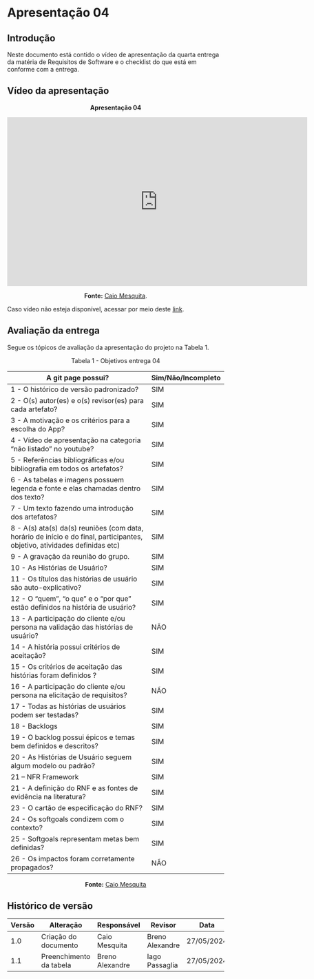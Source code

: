 # Apresentação 04

## Introdução
Neste documento está contido o vídeo de apresentação da quarta entrega da matéria de Requisitos de Software e o checklist do que está em conforme com a entrega.

## Vídeo da apresentação


<center>

**Apresentação 04**

<iframe width="697" height="392" src="https://www.youtube.com/embed/SbHzTJMtYq8" title="Apresentação 04 Requisitos Grupo 2 Modelagem ágil 2024.1" frameborder="0" allow="accelerometer; autoplay; clipboard-write; encrypted-media; gyroscope; picture-in-picture; web-share" referrerpolicy="strict-origin-when-cross-origin" allowfullscreen></iframe>

**Fonte:** [Caio Mesquita](https://youtu.be/SbHzTJMtYq8).
</center>

Caso vídeo não esteja disponível, acessar por meio deste [link](https://www.youtube.com/watch?v=eaOcepLLWQ0).


## Avaliação da entrega

Segue os tópicos de avaliação da apresentação do projeto na Tabela 1.

<p align="center"> Tabela 1 - Objetivos entrega 04</p>

A git page possui?  | Sim/Não/Incompleto
--------- | ------
1 - O histórico de versão padronizado? | SIM
2 - O(s) autor(es) e o(s) revisor(es) para cada artefato? | SIM
3 - A motivação e os critérios para a escolha do App? | SIM
4 - Vídeo de apresentação na categoria “não listado” no youtube? | SIM
5 - Referências bibliográficas e/ou bibliografia em todos os artefatos? | SIM
6 - As tabelas e imagens possuem legenda e fonte e elas chamadas dentro dos texto? | SIM
7 - Um texto fazendo uma introdução dos artefatos? | SIM
8 - A(s) ata(s) da(s) reuniões (com data, horário de início e do final, participantes, objetivo, atividades definidas etc) | SIM
9 - A gravação da reunião do grupo. | SIM
10 -  As Histórias de Usuário? | SIM
11 -  Os títulos das histórias de usuário são auto-explicativo? | SIM
12 - O “quem”, “o que” e o “por que” estão definidos na história de usuário? | SIM
13 - A participação do cliente e/ou persona na validação das histórias de usuário? | NÃO
14 - A história possui critérios de aceitação? | SIM
15 - Os critérios de aceitação das histórias foram definidos ? | SIM
16 - A participação do cliente e/ou persona na elicitação de requisitos? | NÃO
17 - Todas as histórias de usuários podem ser testadas? | SIM
18 - Backlogs | SIM
19 - O backlog possui épicos e temas bem definidos e descritos? | SIM
20 - As Histórias de Usuário seguem algum modelo ou padrão? | SIM
21 – NFR Framework | SIM
21 - A definição do RNF e as fontes de evidência na literatura? | SIM
23 - O cartão de especificação do RNF? | SIM
24 - Os softgoals condizem com o contexto? | SIM
25 - Softgoals representam metas bem definidas? | SIM
26 - Os impactos foram corretamente propagados? | NÃO

<center>

**Fonte:** [Caio Mesquita](https://github.com/Caiomesvie)
</center>

## Histórico de versão

| Versão | Alteração                                                                 | Responsável     | Revisor         | Data       |
| ------ | ------------------------------------------------------------------------- | --------------- | --------------- | ---------- |
| 1.0    | Criação do documento                                                      | Caio Mesquita   | Breno Alexandre | 27/05/2024 |
| 1.1    | Preenchimento da tabela                                                   | Breno Alexandre | Iago Passaglia               | 27/05/2024 |
